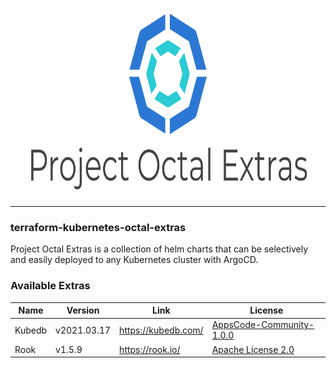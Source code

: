 <p align="center">
  <img width="460" height="300" src="https://github.com/project-octal/terraform-kubernetes-octal-extras/raw/main/docs/images/project-octal-extras.svg" unselectable="on">
</p>

---
### terraform-kubernetes-octal-extras

Project Octal Extras is a collection of helm charts that can be selectively and easily deployed to any Kubernetes cluster with ArgoCD. 

### Available Extras
| Name                  | Version   | Link | License |
| --------------------- | --------- | ---- | ------- |
| Kubedb     | v2021.03.17 | https://kubedb.com/ | [AppsCode-Community-1.0.0](https://github.com/kubedb/operator/blob/master/LICENSE.md) |
| Rook | v1.5.9 | https://rook.io/ | [Apache License 2.0](https://github.com/rook/rook/blob/master/LICENSE) |
